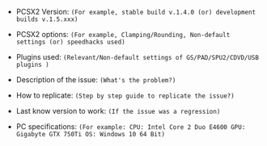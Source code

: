 - PCSX2 Version:
``(For example, stable build v.1.4.0 (or) development builds v.1.5.xxx)``

- PCSX2 options:
``(For example, Clamping/Rounding, Non-default settings (or) speedhacks used)``


- Plugins used:
``(Relevant/Non-default settings of GS/PAD/SPU2/CDVD/USB plugins )``

- Description of the issue:
``(What's the problem?)``


- How to replicate:
``(Step by step guide to replicate the issue?)``


- Last know version to work:
``(If the issue was a regression)``


- PC specifications: 
``(For example: CPU: Intel Core 2 Duo E4600 GPU: Gigabyte GTX 750Ti OS: Windows 10 64 Bit)``
